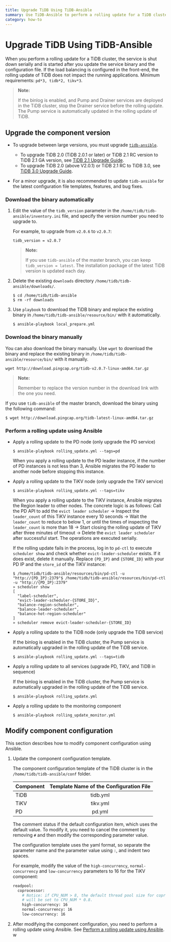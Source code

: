 ```yaml
---
title: Upgrade TiDB Using TiDB-Ansible
summary: Use TiDB-Ansible to perform a rolling update for a TiDB cluster.
category: how-to
---
```


# Upgrade TiDB Using TiDB-Ansible

When you perform a rolling update for a TiDB cluster, the service is shut down serially and is started after you update the service binary and the configuration file. If the load balancing is configured in the front-end, the rolling update of TiDB does not impact the running applications. Minimum requirements: `pd*3, tidb*2, tikv*3`.

> **Note:**
>
> If the binlog is enabled, and Pump and Drainer services are deployed in the TiDB cluster, stop the Drainer service before the rolling update. The Pump service is automatically updated in the rolling update of TiDB.

## Upgrade the component version

- To upgrade between large versions, you must upgrade [`tidb-ansible`](https://github.com/pingcap/tidb-ansible).

    - To upgrade TiDB 2.0 (TiDB 2.0.1 or later) or TiDB 2.1 RC version to TiDB 2.1 GA version, see [TiDB 2.1 Upgrade Guide](/v2.1/how-to/upgrade/from-previous-version.md).
    - To upgrade TiDB 2.0 (above V2.0.1) or TiDB 2.1 RC to TiDB 3.0, see [TiDB 3.0 Upgrade Guide](/how-to/upgrade/from-previous-version.md).

- For a minor upgrade, it is also recommended to update `tidb-ansible` for the latest configuration file templates, features, and bug fixes.

### Download the binary automatically

1. Edit the value of the `tidb_version` parameter in the `/home/tidb/tidb-ansible/inventory.ini` file, and specify the version number you need to upgrade to.

    For example, to upgrade from `v2.0.6` to `v2.0.7`:

    ```
    tidb_version = v2.0.7
    ```

    > **Note:**
    >
    > If you use `tidb-ansible` of the master branch, you can keep `tidb_version = latest`. The installation package of the latest TiDB version is updated each day.

2. Delete the existing `downloads` directory `/home/tidb/tidb-ansible/downloads/`.

    ```
    $ cd /home/tidb/tidb-ansible
    $ rm -rf downloads
    ```

3. Use `playbook` to download the TiDB binary and replace the existing binary in `/home/tidb/tidb-ansible/resource/bin/` with it automatically.

    ```
    $ ansible-playbook local_prepare.yml
    ```

### Download the binary manually

You can also download the binary manually. Use `wget` to download the binary and replace the existing binary in `/home/tidb/tidb-ansible/resource/bin/` with it manually.

```
wget http://download.pingcap.org/tidb-v2.0.7-linux-amd64.tar.gz
```

> **Note:**
>
> Remember to replace the version number in the download link with the one you need.

If you use `tidb-ansible` of the master branch, download the binary using the following command:

```
$ wget http://download.pingcap.org/tidb-latest-linux-amd64.tar.gz
```

### Perform a rolling update using Ansible

- Apply a rolling update to the PD node (only upgrade the PD service)

    ```
    $ ansible-playbook rolling_update.yml --tags=pd
    ```

    When you apply a rolling update to the PD leader instance, if the number of PD instances is not less than 3, Ansible migrates the PD leader to another node before stopping this instance.

- Apply a rolling update to the TiKV node (only upgrade the TiKV service)

    ```
    $ ansible-playbook rolling_update.yml --tags=tikv
    ```

    When you apply a rolling update to the TiKV instance, Ansible migrates the Region leader to other nodes. The concrete logic is as follows: Call the PD API to add the `evict leader scheduler` -> Inspect the `leader_count` of this TiKV instance every 10 seconds -> Wait the `leader_count` to reduce to below 1, or until the times of inspecting the `leader_count` is more than 18 -> Start closing the rolling update of TiKV after three minutes of timeout -> Delete the `evict leader scheduler` after successful start. The operations are executed serially.

    If the rolling update fails in the process, log in to `pd-ctl` to execute `scheduler show` and check whether `evict-leader-scheduler` exists. If it does exist, delete it manually. Replace `{PD_IP}` and `{STORE_ID}` with your PD IP and the `store_id` of the TiKV instance:

    ```
    $ /home/tidb/tidb-ansible/resources/bin/pd-ctl -u "http://{PD_IP}:2379"$ /home/tidb/tidb-ansible/resources/bin/pd-ctl -u "http://{PD_IP}:2379"
    » scheduler show
    [
      "label-scheduler",
      "evict-leader-scheduler-{STORE_ID}",
      "balance-region-scheduler",
      "balance-leader-scheduler",
      "balance-hot-region-scheduler"
    ]
    » scheduler remove evict-leader-scheduler-{STORE_ID}
    ```

- Apply a rolling update to the TiDB node (only upgrade the TiDB service)

    If the binlog is enabled in the TiDB cluster, the Pump service is automatically upgraded in the rolling update of the TiDB service.

    ```
    $ ansible-playbook rolling_update.yml --tags=tidb
    ```

- Apply a rolling update to all services (upgrade PD, TiKV, and TiDB in sequence)

    If the binlog is enabled in the TiDB cluster, the Pump service is automatically upgraded in the rolling update of the TiDB service.

    ```
    $ ansible-playbook rolling_update.yml
    ```

- Apply a rolling update to the monitoring component

    ```
    $ ansible-playbook rolling_update_monitor.yml
    ```

## Modify component configuration

This section describes how to modify component configuration using Ansible.

1. Update the component configuration template.

    The component configuration template of the TiDB cluster is in the `/home/tidb/tidb-ansible/conf` folder.

    | Component | Template Name of the Configuration File |
    | :-------- | :----------: |
    | TiDB | tidb.yml  |
    | TiKV | tikv.yml  |
    | PD | pd.yml  |

    The comment status if the default configuration item, which uses the default value. To modify it, you need to cancel the comment by removing `#` and then modify the corresponding parameter value.

    The configuration template uses the yaml format, so separate the parameter name and the parameter value using `:`, and indent two spaces.

    For example, modify the value of the `high-concurrency`, `normal-concurrency` and `low-concurrency` parameters to 16 for the TiKV component:

    ```bash
    readpool:
      coprocessor:
        # Notice: if CPU_NUM > 8, the default thread pool size for coprocessors
        # will be set to CPU_NUM * 0.8.
        high-concurrency: 16
        normal-concurrency: 16
        low-concurrency: 16
    ```

2. After modifying the component configuration, you need to perform a rolling update using Ansible. See [Perform a rolling update using Ansible](#perform-a-rolling-update-using-ansible).
w